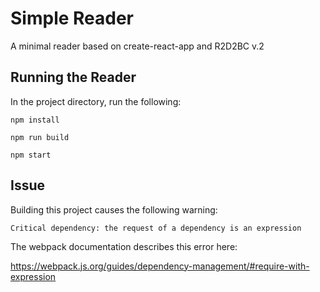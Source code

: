 # Simple Reader

A minimal reader based on create-react-app and R2D2BC v.2

## Running the Reader

In the project directory, run the following:

`npm install`  

`npm run build`  

`npm start`

## Issue

Building this project causes the following warning:  

`Critical dependency: the request of a dependency is an expression`

The webpack documentation describes this error here:

https://webpack.js.org/guides/dependency-management/#require-with-expression




